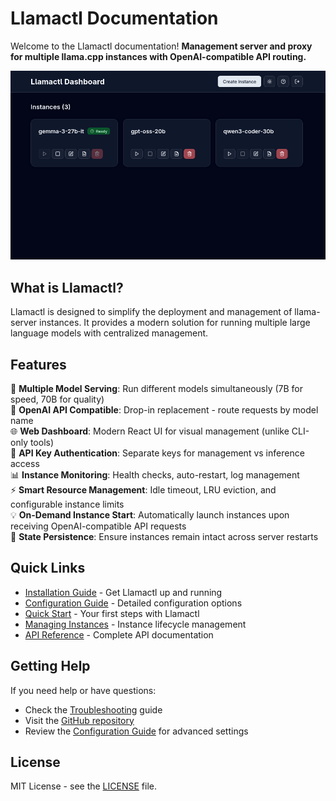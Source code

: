 # Llamactl Documentation

Welcome to the Llamactl documentation! **Management server and proxy for multiple llama.cpp instances with OpenAI-compatible API routing.**

![Dashboard Screenshot](images/dashboard.png)

## What is Llamactl?

Llamactl is designed to simplify the deployment and management of llama-server instances. It provides a modern solution for running multiple large language models with centralized management.

## Features

🚀 **Multiple Model Serving**: Run different models simultaneously (7B for speed, 70B for quality)  
🔗 **OpenAI API Compatible**: Drop-in replacement - route requests by model name  
🌐 **Web Dashboard**: Modern React UI for visual management (unlike CLI-only tools)  
🔐 **API Key Authentication**: Separate keys for management vs inference access  
📊 **Instance Monitoring**: Health checks, auto-restart, log management  
⚡ **Smart Resource Management**: Idle timeout, LRU eviction, and configurable instance limits  
💡 **On-Demand Instance Start**: Automatically launch instances upon receiving OpenAI-compatible API requests  
💾 **State Persistence**: Ensure instances remain intact across server restarts  

## Quick Links

- [Installation Guide](getting-started/installation.md) - Get Llamactl up and running
- [Configuration Guide](getting-started/configuration.md) - Detailed configuration options
- [Quick Start](getting-started/quick-start.md) - Your first steps with Llamactl
- [Managing Instances](user-guide/managing-instances.md) - Instance lifecycle management
- [API Reference](user-guide/api-reference.md) - Complete API documentation


## Getting Help

If you need help or have questions:

- Check the [Troubleshooting](user-guide/troubleshooting.md) guide
- Visit the [GitHub repository](https://github.com/lordmathis/llamactl)
- Review the [Configuration Guide](getting-started/configuration.md) for advanced settings

## License

MIT License - see the [LICENSE](https://github.com/lordmathis/llamactl/blob/main/LICENSE) file.
